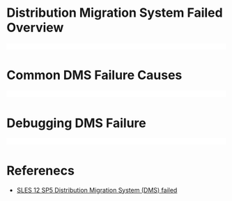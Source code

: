 # Distribution Migration System Failed Overview

![](https://github.com/JonmarCorpuz/LetsLearn/blob/main/Assets/Whitespace.png)

# Common DMS Failure Causes

![](https://github.com/JonmarCorpuz/LetsLearn/blob/main/Assets/Whitespace.png)

# Debugging DMS Failure

![](https://github.com/JonmarCorpuz/LetsLearn/blob/main/Assets/Whitespace.png)

# Referenecs

* [SLES 12 SP5 Distribution Migration System (DMS) failed](https://www.suse.com/support/kb/doc/?id=000021338)
